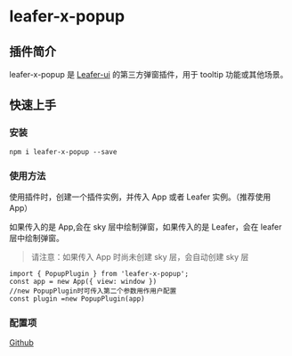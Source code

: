 # leafer-x-popup

## 插件简介

leafer-x-popup 是 [Leafer-ui](https://leaferjs.com/ui/) 的第三方弹窗插件，用于 tooltip 功能或其他场景。

<!-- - [在线体验（尚未完成）]() -->

## 快速上手

### 安装

```node
npm i leafer-x-popup --save
```

### 使用方法

使用插件时，创建一个插件实例，并传入 App 或者 Leafer 实例。（推荐使用 App）

如果传入的是 App,会在 sky 层中绘制弹窗，如果传入的是 Leafer，会在 leafer 层中绘制弹窗。

> 请注意：如果传入 App 时尚未创建 sky 层，会自动创建 sky 层

```
import { PopupPlugin } from 'leafer-x-popup';
const app = new App({ view: window })
//new PopupPlugin时可传入第二个参数用作用户配置
const plugin =new PopupPlugin(app)
```

### 配置项

[Github](https://github.com/214L)

<!-- [更新日志]() -->
<!-- [掘金]() -->
